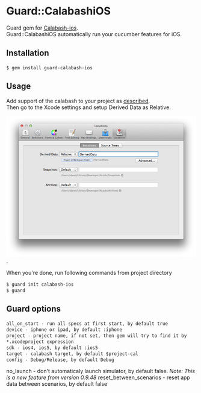 # Guard::CalabashiOS

Guard gem for [Calabash-ios](https://github.com/calabash/calabash-ios).    
Guard::CalabashiOS automatically run your cucumber features for iOS.    

## Installation

    $ gem install guard-calabash-ios

## Usage

Add support of the calabash to your project
as [described](https://github.com/calabash/calabash-ios/wiki/01-Getting-started-guide).    
Then go to the Xcode settings and setup Derived Data as Relative.

![Xcode locations](https://github.com/AlexDenisov/guard-frank/blob/master/locations.png?raw=true).

When you're done, run following commands from project directory

    $ guard init calabash-ios
    $ guard

## Guard options

	all_on_start - run all specs at first start, by default true
	device - iphone or ipad, by default :iphone
	project - project name, if not set, then gem will try to find it by *.xcodeproject expression
	sdk - ios4, ios5, by default :ios5
	target - calabash target, by default $project-cal
	config - Debug/Release, by default Debug
  no_launch - don't automaticaly launch simulator, by default false. *Note: This is a new feature from version 0.9.48*
  reset_between_scenarios - reset app data between scenarios, by default false
